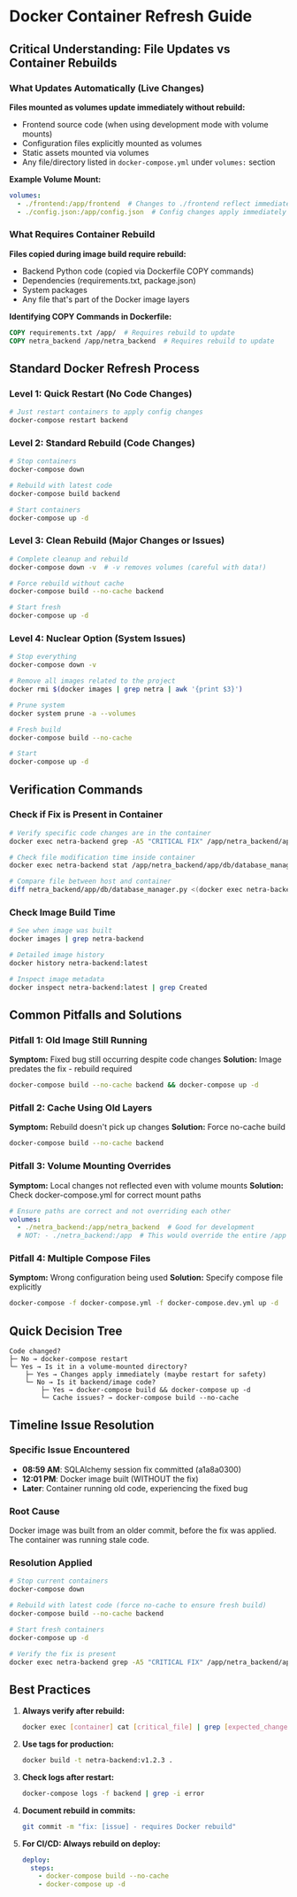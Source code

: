 # Docker Container Refresh Guide

## Critical Understanding: File Updates vs Container Rebuilds

### What Updates Automatically (Live Changes)
**Files mounted as volumes update immediately without rebuild:**
- Frontend source code (when using development mode with volume mounts)
- Configuration files explicitly mounted as volumes
- Static assets mounted via volumes
- Any file/directory listed in `docker-compose.yml` under `volumes:` section

**Example Volume Mount:**
```yaml
volumes:
  - ./frontend:/app/frontend  # Changes to ./frontend reflect immediately
  - ./config.json:/app/config.json  # Config changes apply immediately
```

### What Requires Container Rebuild
**Files copied during image build require rebuild:**
- Backend Python code (copied via Dockerfile COPY commands)
- Dependencies (requirements.txt, package.json)
- System packages
- Any file that's part of the Docker image layers

**Identifying COPY Commands in Dockerfile:**
```dockerfile
COPY requirements.txt /app/  # Requires rebuild to update
COPY netra_backend /app/netra_backend  # Requires rebuild to update
```

## Standard Docker Refresh Process

### Level 1: Quick Restart (No Code Changes)
```bash
# Just restart containers to apply config changes
docker-compose restart backend
```

### Level 2: Standard Rebuild (Code Changes)
```bash
# Stop containers
docker-compose down

# Rebuild with latest code
docker-compose build backend

# Start containers
docker-compose up -d
```

### Level 3: Clean Rebuild (Major Changes or Issues)
```bash
# Complete cleanup and rebuild
docker-compose down -v  # -v removes volumes (careful with data!)

# Force rebuild without cache
docker-compose build --no-cache backend

# Start fresh
docker-compose up -d
```

### Level 4: Nuclear Option (System Issues)
```bash
# Stop everything
docker-compose down -v

# Remove all images related to the project
docker rmi $(docker images | grep netra | awk '{print $3}')

# Prune system
docker system prune -a --volumes

# Fresh build
docker-compose build --no-cache

# Start
docker-compose up -d
```

## Verification Commands

### Check if Fix is Present in Container
```bash
# Verify specific code changes are in the container
docker exec netra-backend grep -A5 "CRITICAL FIX" /app/netra_backend/app/db/database_manager.py

# Check file modification time inside container
docker exec netra-backend stat /app/netra_backend/app/db/database_manager.py

# Compare file between host and container
diff netra_backend/app/db/database_manager.py <(docker exec netra-backend cat /app/netra_backend/app/db/database_manager.py)
```

### Check Image Build Time
```bash
# See when image was built
docker images | grep netra-backend

# Detailed image history
docker history netra-backend:latest

# Inspect image metadata
docker inspect netra-backend:latest | grep Created
```

## Common Pitfalls and Solutions

### Pitfall 1: Old Image Still Running
**Symptom:** Fixed bug still occurring despite code changes
**Solution:** Image predates the fix - rebuild required
```bash
docker-compose build --no-cache backend && docker-compose up -d
```

### Pitfall 2: Cache Using Old Layers
**Symptom:** Rebuild doesn't pick up changes
**Solution:** Force no-cache build
```bash
docker-compose build --no-cache backend
```

### Pitfall 3: Volume Mounting Overrides
**Symptom:** Local changes not reflected even with volume mounts
**Solution:** Check docker-compose.yml for correct mount paths
```yaml
# Ensure paths are correct and not overriding each other
volumes:
  - ./netra_backend:/app/netra_backend  # Good for development
  # NOT: - ./netra_backend:/app  # This would override the entire /app
```

### Pitfall 4: Multiple Compose Files
**Symptom:** Wrong configuration being used
**Solution:** Specify compose file explicitly
```bash
docker-compose -f docker-compose.yml -f docker-compose.dev.yml up -d
```

## Quick Decision Tree

```
Code changed?
├─ No → docker-compose restart
└─ Yes → Is it in a volume-mounted directory?
    ├─ Yes → Changes apply immediately (maybe restart for safety)
    └─ No → Is it backend/image code?
        ├─ Yes → docker-compose build && docker-compose up -d
        └─ Cache issues? → docker-compose build --no-cache
```

## Timeline Issue Resolution

### Specific Issue Encountered
- **08:59 AM**: SQLAlchemy session fix committed (a1a8a0300)
- **12:01 PM**: Docker image built (WITHOUT the fix) 
- **Later**: Container running old code, experiencing the fixed bug

### Root Cause
Docker image was built from an older commit, before the fix was applied. The container was running stale code.

### Resolution Applied
```bash
# Stop current containers
docker-compose down

# Rebuild with latest code (force no-cache to ensure fresh build)
docker-compose build --no-cache backend

# Start fresh containers
docker-compose up -d

# Verify the fix is present
docker exec netra-backend grep -A5 "CRITICAL FIX" /app/netra_backend/app/db/database_manager.py
```

## Best Practices

1. **Always verify after rebuild:**
   ```bash
   docker exec [container] cat [critical_file] | grep [expected_change]
   ```

2. **Use tags for production:**
   ```bash
   docker build -t netra-backend:v1.2.3 .
   ```

3. **Check logs after restart:**
   ```bash
   docker-compose logs -f backend | grep -i error
   ```

4. **Document rebuild in commits:**
   ```bash
   git commit -m "fix: [issue] - requires Docker rebuild"
   ```

5. **For CI/CD: Always rebuild on deploy:**
   ```yaml
   deploy:
     steps:
       - docker-compose build --no-cache
       - docker-compose up -d
   ```